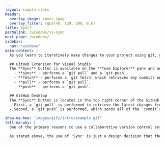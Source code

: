 ```yaml
---
layout: simple-class
header:
  overlay_image: cover.jpeg
  overlay_filter: rgba(46, 129, 200, 0.6)
title: Sync?
permalink: /windows/vs-sync
next-page: /windows/
sidebar:
  nav: "windows"
main-content: |
  As you learn to iteratively make changes to your project using git, you might be curious about what the `Sync` button does. Although `Sync` isn't a git command, some GUI environments provide a `sync` button to both update your local files and push your local changes to your remote (your hosted repository).

  ## GitHub Extension for Visual Studio
  The **Sync** button is available on the **Team Explorer** pane and and also displayed after you create a commit using the extension. The **sync** tool enables you to select how you want to update the project:
    - **sync** - performs a `git pull` and a `git push`.
    - **fetch** - performs a `git fetch` which retrieves any commits on from your remote without merging them.
    - **pull** - performs a `git pull`.
    - **push** - performs a `git push`.

  ## GitHub Desktop
  The **Sync** button is located in the top right corner of the GitHub Desktop GUI and provides you an opportunity to share the commits you have made locally with your remote repository as well as `pull` any commits other collaborators have made to your project.
  - First, a `git pull` is performed to retrieve the latest changes from your remote (or hosted) git repository.`
  - Second, a `git push` is performed, which sends all of the `commit`s you made locally to your remote git repository.

show-me-how: "images/gifs/intro/example.gif"
tell-me-why: |
  One of the primary reasons to use a collaborative version control system like Git is the ability to collaborate with other people on your project and 'syncing' allows you to share the changes you have made with those other collaborators. In a typical workflow, after making `commit`s to your project, you should be `push`ing those `commit`s to your remote repository.

  As stated above, the use of 'Sync' is just a design decision that the developers for different GUI environments supporting Git workflows used to familiarize users with the idea of sharing their changes and retrieving changes from other users.
---
```

